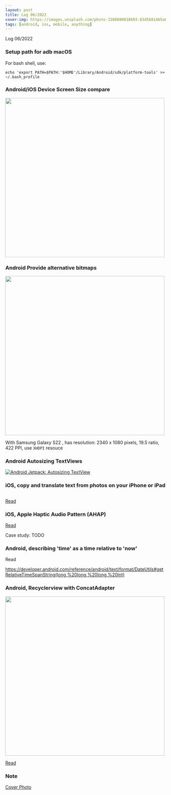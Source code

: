 ```yaml
---
layout: post
title: Log 06/2022
cover-img: https://images.unsplash.com/photo-1506880018603-83d5b814b5a6
tags: [android, ios, mobile, anything]
---
```

Log 06/2022


### Setup path for adb macOS

For bash shell, use:

```
echo 'export PATH=$PATH:'$HOME'/Library/Android/sdk/platform-tools' >> ~/.bash_profile

```

### Android/iOS Device Screen Size compare 

<img src="https://user-images.githubusercontent.com/3994863/174243444-9b8931dd-1f5f-4762-8d28-2dc6f6dcf0ff.svg" width =500 />


### Android Provide alternative bitmaps

<img src="https://user-images.githubusercontent.com/3994863/177004110-d30ff482-857c-42a8-937d-2a7344fe0079.png" width =500 />

With Samsung Galaxy S22 , has resolution: 2340 x 1080 pixels, 19.5 ratio, 422 PPI, use `XHDPI` resouce 

### Android Autosizing TextViews

[![Android Jetpack: Autosizing TextView](https://img.youtube.com/vi/JYrpEAz_A1U/0.jpg)](https://www.youtube.com/watch?v=JYrpEAz_A1U)


### iOS, copy and translate text from photos on your iPhone or iPad

<img scr="https://support.apple.com/library/content/dam/edam/applecare/images/en_US/iOS/ios15-iphone12-pro-photos-copy-text.png" width = 250 />


[Read](https://developer.apple.com/documentation/vision/recognizing_text_in_images/)



### iOS, Apple Haptic Audio Pattern (AHAP)

[Read](https://developer.apple.com/documentation/corehaptics/playing_a_custom_haptic_pattern_from_a_file)

Case study: TODO 


### Android, describing 'time' as a time relative to 'now'
Read

https://developer.android.com/reference/android/text/format/DateUtils#getRelativeTimeSpanString(long,%20long,%20long,%20int)


### Android, Recyclerview with ConcatAdapter

<img src="https://user-images.githubusercontent.com/3994863/176381893-ff59a259-1f6d-45b8-bf96-2814a20a3d62.png" width =500 />


[Read](https://developer.android.com/reference/androidx/recyclerview/widget/ConcatAdapter) 



### Note

[Cover Photo](https://unsplash.com/photos/zMRLZh40kms)

